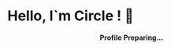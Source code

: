 # Hello, I`m Circle ! 👋

<div align="center">
<b>Profile Preparing...</b>
</div>
<!-- ![Circle's GitHub stats](https://github-readme-stats.vercel.app/api?username=jwh0124&show_icons=true&theme=radical) -->
